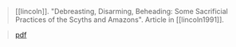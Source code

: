 > [[lincoln]]. "Debreasting, Disarming, Beheading: Some Sacrificial Practices of the Scyths and Amazons". Article in [[lincoln1991]].

> [pdf](a/lincoln1991-debreasting.pdf)